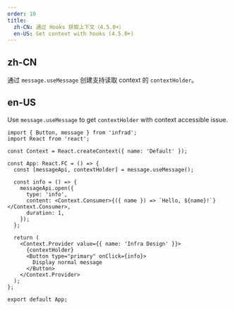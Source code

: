 ```yaml
---
order: 10
title:
  zh-CN: 通过 Hooks 获取上下文（4.5.0+）
  en-US: Get context with hooks (4.5.0+)
---
```


## zh-CN

通过 `message.useMessage` 创建支持读取 context 的 `contextHolder`。

## en-US

Use `message.useMessage` to get `contextHolder` with context accessible issue.

```tsx
import { Button, message } from 'infrad';
import React from 'react';

const Context = React.createContext({ name: 'Default' });

const App: React.FC = () => {
  const [messageApi, contextHolder] = message.useMessage();

  const info = () => {
    messageApi.open({
      type: 'info',
      content: <Context.Consumer>{({ name }) => `Hello, ${name}!`}</Context.Consumer>,
      duration: 1,
    });
  };

  return (
    <Context.Provider value={{ name: 'Infra Design' }}>
      {contextHolder}
      <Button type="primary" onClick={info}>
        Display normal message
      </Button>
    </Context.Provider>
  );
};

export default App;
```
